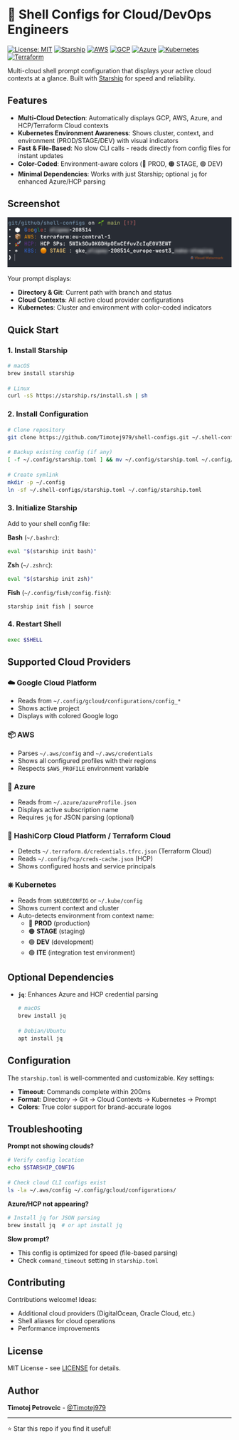 # 🚀 Shell Configs for Cloud/DevOps Engineers

[![License: MIT](https://img.shields.io/badge/License-MIT-yellow.svg)](https://opensource.org/licenses/MIT)
[![Starship](https://img.shields.io/badge/Starship-DD0B78?logo=starship&logoColor=white)](https://starship.rs/)
[![AWS](https://img.shields.io/badge/AWS-FF9900?logo=amazonaws&logoColor=white)](https://aws.amazon.com/)
[![GCP](https://img.shields.io/badge/GCP-4285F4?logo=googlecloud&logoColor=white)](https://cloud.google.com/)
[![Azure](https://img.shields.io/badge/Azure-0078D4?logo=microsoftazure&logoColor=white)](https://azure.microsoft.com/)
[![Kubernetes](https://img.shields.io/badge/Kubernetes-326CE5?logo=kubernetes&logoColor=white)](https://kubernetes.io/)
[![Terraform](https://img.shields.io/badge/Terraform-7B42BC?logo=terraform&logoColor=white)](https://www.terraform.io/)

Multi-cloud shell prompt configuration that displays your active cloud contexts at a glance. Built with [Starship](https://starship.rs/) for speed and reliability.

## Features

- **Multi-Cloud Detection**: Automatically displays GCP, AWS, Azure, and HCP/Terraform Cloud contexts
- **Kubernetes Environment Awareness**: Shows cluster, context, and environment (PROD/STAGE/DEV) with visual indicators
- **Fast & File-Based**: No slow CLI calls - reads directly from config files for instant updates
- **Color-Coded**: Environment-aware colors (🔴 PROD, 🟠 STAGE, 🟢 DEV)
- **Minimal Dependencies**: Works with just Starship; optional `jq` for enhanced Azure/HCP parsing

## Screenshot

![Shell Prompt Example](docs/img/cli-blurred.png)

Your prompt displays:
- **Directory & Git**: Current path with branch and status
- **Cloud Contexts**: All active cloud provider configurations
- **Kubernetes**: Cluster and environment with color-coded indicators

## Quick Start

### 1. Install Starship

```bash
# macOS
brew install starship

# Linux
curl -sS https://starship.rs/install.sh | sh
```

### 2. Install Configuration

```bash
# Clone repository
git clone https://github.com/Timotej979/shell-configs.git ~/.shell-configs

# Backup existing config (if any)
[ -f ~/.config/starship.toml ] && mv ~/.config/starship.toml ~/.config/starship.toml.backup

# Create symlink
mkdir -p ~/.config
ln -sf ~/.shell-configs/starship.toml ~/.config/starship.toml
```

### 3. Initialize Starship

Add to your shell config file:

**Bash** (`~/.bashrc`):
```bash
eval "$(starship init bash)"
```

**Zsh** (`~/.zshrc`):
```bash
eval "$(starship init zsh)"
```

**Fish** (`~/.config/fish/config.fish`):
```fish
starship init fish | source
```

### 4. Restart Shell

```bash
exec $SHELL
```

## Supported Cloud Providers

### ☁️ Google Cloud Platform
- Reads from `~/.config/gcloud/configurations/config_*`
- Shows active project
- Displays with colored Google logo

### 📦 AWS
- Parses `~/.aws/config` and `~/.aws/credentials`
- Shows all configured profiles with their regions
- Respects `$AWS_PROFILE` environment variable

### 💠 Azure
- Reads from `~/.azure/azureProfile.json`
- Displays active subscription name
- Requires `jq` for JSON parsing (optional)

### 🚀 HashiCorp Cloud Platform / Terraform Cloud
- Detects `~/.terraform.d/credentials.tfrc.json` (Terraform Cloud)
- Reads `~/.config/hcp/creds-cache.json` (HCP)
- Shows configured hosts and service principals

### ⎈ Kubernetes
- Reads from `$KUBECONFIG` or `~/.kube/config`
- Shows current context and cluster
- Auto-detects environment from context name:
  - 🔴 **PROD** (production)
  - 🟠 **STAGE** (staging)
  - 🟢 **DEV** (development)
  - 🟢 **ITE** (integration test environment)

## Optional Dependencies

- **`jq`**: Enhances Azure and HCP credential parsing
  ```bash
  # macOS
  brew install jq
  
  # Debian/Ubuntu
  apt install jq
  ```

## Configuration

The `starship.toml` is well-commented and customizable. Key settings:

- **Timeout**: Commands complete within 200ms
- **Format**: Directory → Git → Cloud Contexts → Kubernetes → Prompt
- **Colors**: True color support for brand-accurate logos

## Troubleshooting

**Prompt not showing clouds?**
```bash
# Verify config location
echo $STARSHIP_CONFIG

# Check cloud CLI configs exist
ls -la ~/.aws/config ~/.config/gcloud/configurations/
```

**Azure/HCP not appearing?**
```bash
# Install jq for JSON parsing
brew install jq  # or apt install jq
```

**Slow prompt?**
- This config is optimized for speed (file-based parsing)
- Check `command_timeout` setting in `starship.toml`

## Contributing

Contributions welcome! Ideas:
- Additional cloud providers (DigitalOcean, Oracle Cloud, etc.)
- Shell aliases for cloud operations
- Performance improvements

## License

MIT License - see [LICENSE](LICENSE) for details.

## Author

**Timotej Petrovcic** - [@Timotej979](https://github.com/Timotej979)

---

⭐ Star this repo if you find it useful!
